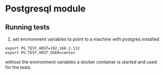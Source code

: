 # Postgresql module


## Running tests

1. set environment variables to point to a machine with postgres installed
```
export PG_TEST_HOST=192.168.2.112
export PG_TEST_HOST_USER=centos
```

without the environment variables a docker container is started and used for the tests.
